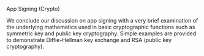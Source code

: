 App Signing (Crypto)

We conclude our discussion on app signing with a very brief examination of the underlying mathematics used in basic cryptographic functions such as symmetric key and public key cryptography. Simple examples are provided to demonstrate Diffie-Hellman key exchange and RSA (public key cryptography).